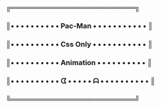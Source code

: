 
### ╔═════════════════════════╗
### ║• • • • • • • • • • Pac-Man • • • • • • • • • • •&nbsp;║
### ║• • • • • • • • • • Css Only • • • • • • • • • • •&nbsp;║
### ║• • • • • • • • • • Animation • • • • • • • • • •&nbsp;║
### ║• • • • • • • • • • ᗧ • • • • • ᗣ • • • • • • • • • •&nbsp;║
### ╚═════════════════════════╝
